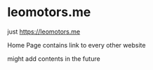 # leomotors.me

just https://leomotors.me

Home Page contains link to every other website

might add contents in the future
